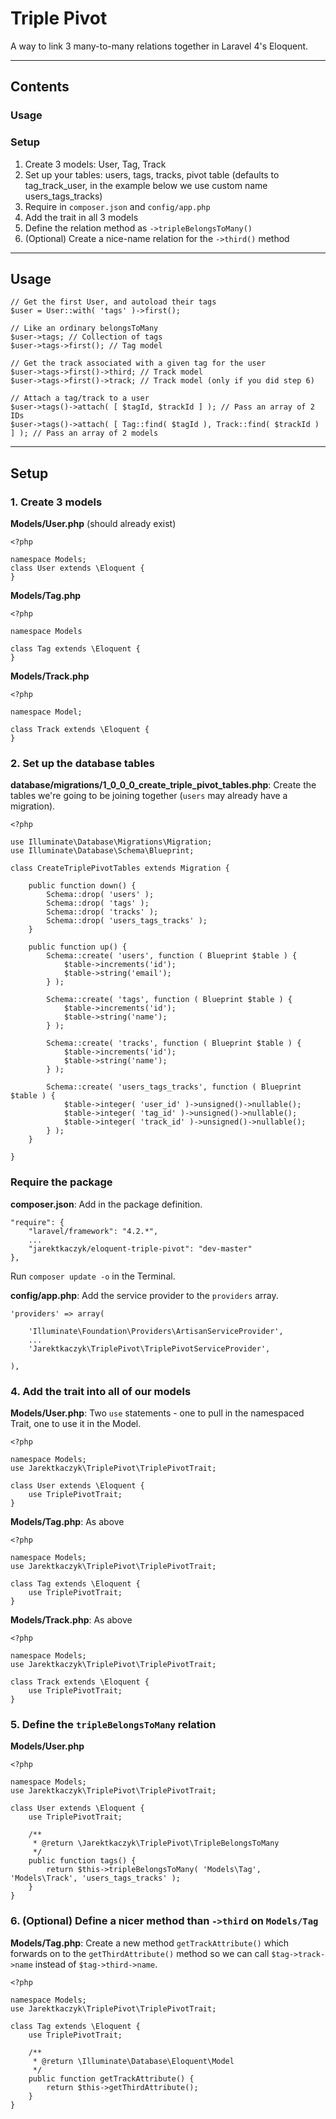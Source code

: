 # Triple Pivot

A way to link 3 many-to-many relations together in Laravel 4's Eloquent.

---

## Contents

### Usage

### Setup

1. Create 3 models: User, Tag, Track
2. Set up your tables: users, tags, tracks, pivot table (defaults to tag_track_user, in the example below we use custom name users_tags_tracks)
3. Require in `composer.json` and `config/app.php`
4. Add the trait in all 3 models
5. Define the relation method as `->tripleBelongsToMany()`
6. (Optional) Create a nice-name relation for the `->third()` method

---

## Usage

	// Get the first User, and autoload their tags
	$user = User::with( 'tags' )->first();

	// Like an ordinary belongsToMany
	$user->tags; // Collection of tags
	$user->tags->first(); // Tag model

	// Get the track associated with a given tag for the user
	$user->tags->first()->third; // Track model
	$user->tags->first()->track; // Track model (only if you did step 6)

	// Attach a tag/track to a user
	$user->tags()->attach( [ $tagId, $trackId ] ); // Pass an array of 2 IDs
	$user->tags()->attach( [ Tag::find( $tagId ), Track::find( $trackId ) ] ); // Pass an array of 2 models

---

## Setup

### 1. Create 3 models

**Models/User.php** (should already exist)

	<?php
	
	namespace Models;	
    class User extends \Eloquent {
    }

**Models/Tag.php**

	<?php

	namespace Models
	
	class Tag extends \Eloquent {
	}

**Models/Track.php**

	<?php
	
	namespace Model;
	
	class Track extends \Eloquent {
	}

### 2. Set up the database tables

**database/migrations/1_0_0_0_create_triple_pivot_tables.php**: Create the tables we're going to be joining together (`users` may already have a migration).

	<?php
	
	use Illuminate\Database\Migrations\Migration;
	use Illuminate\Database\Schema\Blueprint;

	class CreateTriplePivotTables extends Migration {

		public function down() {
			Schema::drop( 'users' );
			Schema::drop( 'tags' );
			Schema::drop( 'tracks' );
			Schema::drop( 'users_tags_tracks' );
		}

		public function up() {
			Schema::create( 'users', function ( Blueprint $table ) {
				$table->increments('id');
				$table->string('email');
			} );
		
			Schema::create( 'tags', function ( Blueprint $table ) {
				$table->increments('id');
				$table->string('name');
			} );
		
			Schema::create( 'tracks', function ( Blueprint $table ) {
				$table->increments('id');
				$table->string('name');
			} );
	
			Schema::create( 'users_tags_tracks', function ( Blueprint $table ) {
				$table->integer( 'user_id' )->unsigned()->nullable();
				$table->integer( 'tag_id' )->unsigned()->nullable();
				$table->integer( 'track_id' )->unsigned()->nullable();
			} );
		}

	}

### Require the package

**composer.json**: Add in the package definition.

	"require": {
        "laravel/framework": "4.2.*",
        ...
        "jarektkaczyk/eloquent-triple-pivot": "dev-master"
    },

Run `composer update -o` in the Terminal.

**config/app.php**: Add the service provider to the `providers` array.

	'providers' => array(
	
		'Illuminate\Foundation\Providers\ArtisanServiceProvider',
		...
		'Jarektkaczyk\TriplePivot\TriplePivotServiceProvider',

	),

### 4. Add the trait into all of our models

**Models/User.php**: Two `use` statements - one to pull in the namespaced Trait, one to use it in the Model.

	<?php
	
	namespace Models;
	use Jarektkaczyk\TriplePivot\TriplePivotTrait;
	
    class User extends \Eloquent {
    	use TriplePivotTrait;
    }

**Models/Tag.php**: As above

	<?php

	namespace Models;
	use Jarektkaczyk\TriplePivot\TriplePivotTrait;
	
	class Tag extends \Eloquent {
    	use TriplePivotTrait;
	}

**Models/Track.php**: As above

	<?php
	
	namespace Models;
	use Jarektkaczyk\TriplePivot\TriplePivotTrait;
	
	class Track extends \Eloquent {
    	use TriplePivotTrait;
	}

### 5. Define the `tripleBelongsToMany` relation

**Models/User.php**

	<?php
	
	namespace Models;
	use Jarektkaczyk\TriplePivot\TriplePivotTrait;
	
    class User extends \Eloquent {
    	use TriplePivotTrait;
    	
		/**
		 * @return \Jarektkaczyk\TriplePivot\TripleBelongsToMany
		 */
		public function tags() {
			return $this->tripleBelongsToMany( 'Models\Tag', 'Models\Track', 'users_tags_tracks' );
		}
    }

### 6. (Optional) Define a nicer method than `->third` on `Models/Tag`

**Models/Tag.php**: Create a new method `getTrackAttribute()` which forwards on to the `getThirdAttribute()` method so we can call `$tag->track->name` instead of `$tag->third->name`.

	<?php

	namespace Models;
	use Jarektkaczyk\TriplePivot\TriplePivotTrait;
	
	class Tag extends \Eloquent {
    	use TriplePivotTrait;

		/**
		 * @return \Illuminate\Database\Eloquent\Model
		 */
		public function getTrackAttribute() {
			return $this->getThirdAttribute();
		}
	}
